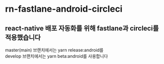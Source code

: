 # rn-fastlane-android-circleci

## react-native 배포 자동화를 위해 fastlane과 circleci를 적용했습니다
master(main) 브랜치에서는 yarn release:android를<br>
develop 브랜치에서는 yarn beta:android를 사용합니다
